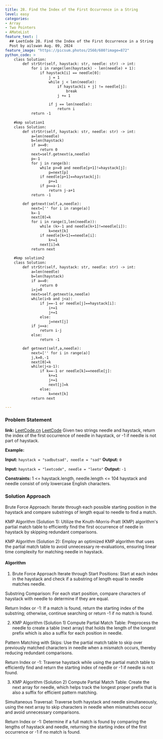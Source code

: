 ```yaml
---
title: 28. Find the Index of the First Occurrence in a String
level: easy
categories:
- Array
- Two Pointers
- AMateList
feature_text: |
  ## LeetCode 28. Find the Index of the First Occurrence in a String
  Post by ailswan Aug. 09, 2024
feature_image: "https://picsum.photos/2560/600?image=872"
python_code: >
    class Solution:
        def strStr(self, haystack: str, needle: str) -> int:
            for i in range(len(haystack) - len(needle) + 1):
                if haystack[i] == needle[0]:
                    j = 1
                    while j < len(needle):
                        if haystack[i + j] != needle[j]:
                            break
                        j += 1

                    if j == len(needle):
                        return i
            return -1
        
    #kmp solution1
    class Solution:
        def strStr(self, haystack: str, needle: str) -> int:
            a=len(needle)
            b=len(haystack)
            if a==0:
                return 0
            next=self.getnext(a,needle)
            p=-1
            for j in range(b):
                while p>=0 and needle[p+1]!=haystack[j]:
                    p=next[p]
                if needle[p+1]==haystack[j]:
                    p+=1
                if p==a-1:
                    return j-a+1
            return -1

        def getnext(self,a,needle):
            next=['' for i in range(a)]
            k=-1
            next[0]=k
            for i in range(1,len(needle)):
                while (k>-1 and needle[k+1]!=needle[i]):
                    k=next[k]
                if needle[k+1]==needle[i]:
                    k+=1
                next[i]=k
            return next
    
    #kmp solution2
    class Solution:
        def strStr(self, haystack: str, needle: str) -> int:
            a=len(needle)
            b=len(haystack)
            if a==0:
                return 0
            i=j=0
            next=self.getnext(a,needle)
            while(i<b and j<a):
                if j==-1 or needle[j]==haystack[i]:
                    i+=1
                    j+=1
                else:
                    j=next[j]
            if j==a:
                return i-j
            else:
                return -1

        def getnext(self,a,needle):
            next=['' for i in range(a)]
            j,k=0,-1
            next[0]=k
            while(j<a-1):
                if k==-1 or needle[k]==needle[j]:
                    k+=1
                    j+=1
                    next[j]=k
                else:
                    k=next[k]
            return next
 
---
```


### Problem Statement
**link:**
[LeetCode.cn](https://leetcode.cn/problems/find-the-index-of-the-first-occurrence-in-a-string/)
[LeetCode](https://leetcode.com/find-the-index-of-the-first-occurrence-in-a-string/)
Given two strings needle and haystack, return the index of the first occurrence of needle in haystack, or -1 if needle is not part of haystack.

**Example:**

**Input:** `haystack = "sadbutsad", needle = "sad"`
**Output:** `0`

**Input:** `haystack = "leetcode", needle = "leeto"`
**Output:** `-1`

**Constraints:**
1 <= haystack.length, needle.length <= 104
haystack and needle consist of only lowercase English characters.

### Solution Approach
Brute Force Approach: Iterate through each possible starting position in the haystack and compare substrings of length equal to needle to find a match.

KMP Algorithm (Solution 1): Utilize the Knuth-Morris-Pratt (KMP) algorithm's partial match table to efficiently find the first occurrence of needle in haystack by skipping redundant comparisons.

KMP Algorithm (Solution 2): Employ an optimized KMP algorithm that uses the partial match table to avoid unnecessary re-evaluations, ensuring linear time complexity for matching needle in haystack.
#### Algorithm
1. Brute Force Approach
Iterate through Start Positions: Start at each index in the haystack and check if a substring of length equal to needle matches needle.

Substring Comparison: For each start position, compare characters of haystack with needle to determine if they are equal.

Return Index or -1: If a match is found, return the starting index of the substring; otherwise, continue searching or return -1 if no match is found.

2. KMP Algorithm (Solution 1)
Compute Partial Match Table: Preprocess the needle to create a table (next array) that holds the length of the longest prefix which is also a suffix for each position in needle.

Pattern Matching with Skips: Use the partial match table to skip over previously matched characters in needle when a mismatch occurs, thereby reducing redundant comparisons.

Return Index or -1: Traverse haystack while using the partial match table to efficiently find and return the starting index of needle or -1 if needle is not found.

3. KMP Algorithm (Solution 2)
Compute Partial Match Table: Create the next array for needle, which helps track the longest proper prefix that is also a suffix for efficient pattern matching.

Simultaneous Traversal: Traverse both haystack and needle simultaneously, using the next array to skip characters in needle when mismatches occur and avoid unnecessary comparisons.

Return Index or -1: Determine if a full match is found by comparing the lengths of haystack and needle, returning the starting index of the first occurrence or -1 if no match is found.







